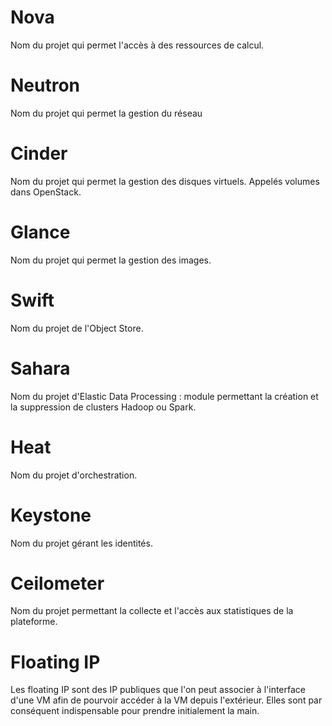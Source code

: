 # Nova
Nom du projet qui permet l'accès à des ressources de calcul.

# Neutron
Nom du projet qui permet la gestion du réseau

# Cinder
Nom du projet qui permet la gestion des disques virtuels. Appelés volumes dans OpenStack.

# Glance
Nom du projet qui permet la gestion des images.

# Swift
Nom du projet de l'Object Store.

# Sahara
Nom du projet d'Elastic Data Processing : module permettant la création et la suppression de clusters Hadoop ou Spark.

# Heat
Nom du projet d'orchestration.

# Keystone
Nom du projet gérant les identités.

# Ceilometer
Nom du projet permettant la collecte et l'accès aux statistiques de la plateforme.

# Floating IP
Les floating IP sont des IP publiques que l'on peut associer à l'interface d'une VM afin de pourvoir accéder à la VM depuis l'extérieur. Elles sont par conséquent indispensable pour prendre initialement la main.